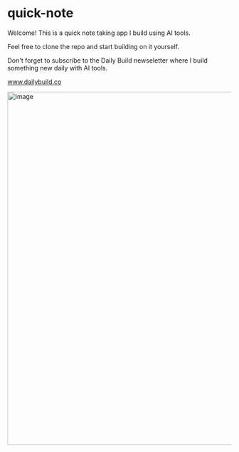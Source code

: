 # quick-note

Welcome! This is a quick note taking app I build using AI tools. 

Feel free to clone the repo and start building on it yourself. 

Don't forget to subscribe to the Daily Build newseletter where I build something new daily with AI tools. 

www.dailybuild.co

<img width="794" alt="image" src="https://github.com/joshuavoydik/quick-note/assets/4422391/c7d2a461-1295-40ef-a016-b9d4ac26d423">
